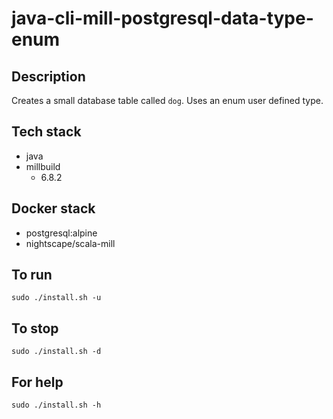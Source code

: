 # java-cli-mill-postgresql-data-type-enum

## Description
Creates a small database table
called `dog`. Uses an enum user defined type.

## Tech stack
- java
- millbuild
  - 6.8.2

## Docker stack
- postgresql:alpine
- nightscape/scala-mill

## To run
`sudo ./install.sh -u`

## To stop
`sudo ./install.sh -d`

## For help
`sudo ./install.sh -h`
